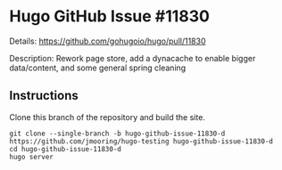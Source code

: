 # Hugo GitHub Issue #11830

Details: https://github.com/gohugoio/hugo/pull/11830

Description: Rework page store, add a dynacache to enable bigger data/content, and some general spring cleaning

## Instructions

Clone this branch of the repository and build the site.

```text
git clone --single-branch -b hugo-github-issue-11830-d https://github.com/jmooring/hugo-testing hugo-github-issue-11830-d
cd hugo-github-issue-11830-d
hugo server
```
